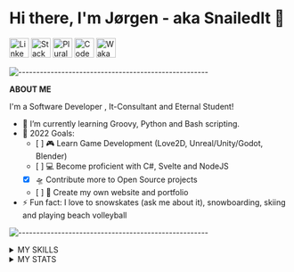 # Hi there, I'm Jørgen - aka Snailedlt 👋

[<img title="Linkedin" height=35px src="https://cdn.jsdelivr.net/gh/devicons/devicon/icons/linkedin/linkedin-original.svg" />][Linkedin]
[<img title="StackOverflow" height=35px src="https://upload.wikimedia.org/wikipedia/commons/e/ef/Stack_Overflow_icon.svg" />][StackOverflow]
[<img title="Pluralsight" height=35px src="https://user-images.githubusercontent.com/43886029/184349691-bc76017d-1548-4663-8aad-8c1415b99f27.svg" />][Pluralsight]
[<img title="Codewars" height=35px src="https://www.codewars.com/packs/assets/logo.61192cf7.svg" />][Codewars]
[<img title="WakaTime" height=35px src="https://user-images.githubusercontent.com/43886029/193454699-4bd4e5d2-4dfb-4093-bd2a-35915fe0daf4.svg" />][WakaTime]

![-----------------------------------------------------](
https://raw.githubusercontent.com/andreasbm/readme/master/assets/lines/aqua.png)

**ABOUT ME**

I'm a Software Developer , It-Consultant and Eternal Student!
- 🌱 I’m currently learning Groovy, Python and Bash scripting.
- 🥅 2022 Goals: 
  - [ ] 🎮 Learn Game Development (Love2D, Unreal/Unity/Godot, Blender)
  - [ ] 💻 Become proficient with C#, Svelte and NodeJS
  - [x] 🛸 Contribute more to Open Source projects
  - [ ] 📄 Create my own website and portfolio
- ⚡ Fun fact: I love to snowskates (ask me about it), snowboarding, skiing and playing beach volleyball

![-----------------------------------------------------](
https://raw.githubusercontent.com/andreasbm/readme/master/assets/lines/aqua.png)

<details>
  <summary>MY SKILLS </summary>

<div align="center"><i>Languages, Frameworks and Databases are ordered by proficiency (highest to lowest)</i><div/>

<div align="center"><b>Languages</b><div/>

[<img alt="Java" title="Java" width="35px" src="https://cdn.jsdelivr.net/gh/devicons/devicon/icons/java/java-original.svg" />][Java meme]
[<img alt="JavaScript" title="JavaScript" width="35px" src="https://cdn.jsdelivr.net/gh/devicons/devicon/icons/javascript/javascript-original.svg" />][JavaScript meme]
[<img alt="C#" title="C#" width="35px" src="https://cdn.jsdelivr.net/gh/devicons/devicon/icons/csharp/csharp-original.svg" />][C# meme]
[<img alt="Groovy" title="Groovy" width="35px" src="https://cdn.jsdelivr.net/gh/devicons/devicon/icons/groovy/groovy-original.svg" />][Groovy meme]
[<img alt="Bash" title="Bash" width="35px" src="https://cdn.jsdelivr.net/gh/devicons/devicon/icons/bash/bash-original.svg" />][Bash meme]
[<img alt="Python" title="Python" width="35px" src="https://cdn.jsdelivr.net/gh/devicons/devicon/icons/python/python-original.svg" />][Python meme]
[<img alt="Kotlin" title="Kotlin" width="35px" src="https://cdn.jsdelivr.net/gh/devicons/devicon/icons/kotlin/kotlin-original.svg" />][Kotlin meme]
[<img alt="HTML5" title="HTML5" width="35px" src="https://cdn.jsdelivr.net/gh/devicons/devicon/icons/html5/html5-original.svg" />][HTML5 meme]
[<img alt="PHP" title="PHP" width="35px" src="https://cdn.jsdelivr.net/gh/devicons/devicon/icons/php/php-original.svg" />][PHP meme]
[<img alt="CSS3" title="CSS3" width="35px" src="https://cdn.jsdelivr.net/gh/devicons/devicon/icons/css3/css3-original.svg" />][CSS3 meme]
[<img alt="Lua" title="Lua" width="35px" src="https://cdn.jsdelivr.net/gh/devicons/devicon/icons/lua/lua-original.svg" />][Lua meme]

<div align="center"><b>Frameworks and Libraries</b><div/>

<img alt="Svelte" title="Svelte" width="35px" src="https://cdn.jsdelivr.net/gh/devicons/devicon/icons/svelte/svelte-original.svg" />
<img alt="Vue" title="Vue" width="35px" src="https://cdn.jsdelivr.net/gh/devicons/devicon/icons/vuejs/vuejs-original.svg" />
<img alt="Laravel" title="Laravel" width="35px" src="https://cdn.jsdelivr.net/gh/devicons/devicon/icons/laravel/laravel-plain.svg" />
<img alt="Discord.js" title="Discord.js" width="35px" src="https://cdn.jsdelivr.net/gh/devicons/devicon/icons/discordjs/discordjs-original.svg" />
<img alt="Node.js" title="Node.js" width="35px" src="https://cdn.jsdelivr.net/gh/devicons/devicon/icons/nodejs/nodejs-original.svg" />
<img alt="React" title="React" width="35px" src="https://cdn.jsdelivr.net/gh/devicons/devicon/icons/react/react-original.svg" />
<img alt="Meteor" title="Meteor" width="35px" src="https://cdn.jsdelivr.net/gh/devicons/devicon/icons/meteor/meteor-original.svg" />

<div align="center"><b>Databases</b><div/>

<img alt="Azure SQL Database" title="Azure SQL Database" width="35px" src="https://code.benco.io/icon-collection/azure-docs/sql-database.svg" />
<img alt="MariaDB" title="MariaDB" width="35px" src="https://mariadb.com/wp-content/uploads/2019/11/mariadb-logo-vertical_blue.svg" />
<img alt="MySQL" title="MySQL" width="35px" src="https://cdn.jsdelivr.net/gh/devicons/devicon/icons/mysql/mysql-original.svg" />
<img alt="SQLite" title="SQLite" width="35px" src="https://cdn.jsdelivr.net/gh/devicons/devicon/icons/sqlite/sqlite-original.svg" />
<img alt="MongoDB" title="MongoDB" width="35px" src="https://cdn.jsdelivr.net/gh/devicons/devicon/icons/mongodb/mongodb-original.svg" />

<div align="center"><b>IDE's and Code Editors</b><div/>

<img alt="Visual Studio Code" title="Visual Studio Code" width="35px" src="https://cdn.jsdelivr.net/gh/devicons/devicon/icons/vscode/vscode-original.svg" />
<img alt="Android Studio" title="Android Studio" width="35px" src="https://cdn.jsdelivr.net/gh/devicons/devicon/icons/androidstudio/androidstudio-original.svg" />
<img alt="WebStorm" title="WebStorm" width="35px" src="https://cdn.freebiesupply.com/logos/large/2x/webstorm-icon-logo-svg-vector.svg" />
<img alt="PHPStorm" title="PHPStorm" width="35px" src="https://cdn.freebiesupply.com/logos/large/2x/phpstorm-1-logo-svg-vector.svg" />
<img alt="IntelliJ" title="IntelliJ" width="35px" src="https://cdn.freebiesupply.com/logos/large/2x/intellij-idea-1-logo-svg-vector.svg" />
<img alt="Netbeans" title="Netbeans" width="35px" src="https://upload.wikimedia.org/wikipedia/commons/9/98/Apache_NetBeans_Logo.svg" />
<img alt="Visual Studio" title="Visual Studio" width="35px" src="https://cdn.jsdelivr.net/gh/devicons/devicon/icons/visualstudio/visualstudio-plain.svg" />

<div align="center"><b>Tools</b><div/>

[<img alt="Git" title="Git" width="35px" src="https://cdn.jsdelivr.net/gh/devicons/devicon/icons/git/git-original.svg" />][Git meme]
[<picture>
  <source media="(prefers-color-scheme: dark)" srcset="https://user-images.githubusercontent.com/43886029/180790910-37fc43da-eb83-4db6-9079-469fe83be1d5.svg">
  <img alt="GitHub" title="GitHub" width="35px"  src="https://cdn.jsdelivr.net/gh/devicons/devicon/icons/github/github-original.svg">
</picture>][GitHub meme]
[<img alt="GitLab" title="GitLab" width="35px" src="https://cdn.jsdelivr.net/gh/devicons/devicon/icons/gitlab/gitlab-original.svg" />][GitLab meme]
[<img alt="BitBucket" title="BitBucket" width="35px" src="https://cdn.jsdelivr.net/gh/devicons/devicon/icons/bitbucket/bitbucket-original.svg" />][BitBucket meme]
[<img alt="Azure DevOps" title="Azure DevOps" width="35px" src="https://cdn.jsdelivr.net/npm/simple-icons@3.13.0/icons/azuredevops.svg" />][Azure DevOps meme]
[<img alt="Azure" title="Azure" width="35px" src="https://cdn.jsdelivr.net/gh/devicons/devicon/icons/azure/azure-original.svg" />][Azure meme]
[<img alt="Azure Data Factory" title="Azure Data Factory" width="35px" src="https://code.benco.io/icon-collection/azure-docs/data-factory.svg" />][Azure Data Factory meme]
[<img alt="Azure Logic Apps" title="Azure Logic Apps" width="35px" src="https://code.benco.io/icon-collection/azure-docs/logic-apps.svg" />][Azure Logic Apps meme]
[<img alt="Power BI" title="Power BI" width="35px" src="https://powerbi.microsoft.com/pictures/application-logos/svg/powerbi.svg" />][Power Bi meme]
[<img alt="Jira" title="Jira" width="35px" src="https://cdn.jsdelivr.net/gh/devicons/devicon/icons/jira/jira-original.svg" />][Jira meme]
[<img alt="Confluence" title="Confluence" width="35px" src="https://cdn.jsdelivr.net/gh/devicons/devicon/icons/confluence/confluence-original.svg" />][Confluence meme]
[<img alt="Trello" title="Trello" width="35px" src="https://cdn.jsdelivr.net/gh/devicons/devicon/icons/trello/trello-plain.svg" />][Trello meme]
[<img alt="IFTTT" title="IFTTT" width="35px" src="https://cdn.jsdelivr.net/gh/devicons/devicon/icons/ifttt/ifttt-original.svg" />][IFTTT meme]
[<img alt="Jenkins" title="Jenkins" width="35px" src="https://cdn.jsdelivr.net/gh/devicons/devicon/icons/jenkins/jenkins-original.svg" />][Jenkins meme]
[<img alt="Maven" title="Maven" width="35px" src="https://user-images.githubusercontent.com/43886029/158700244-8b9a5dd1-53e8-4ea5-a0d5-3727094a35d6.svg" />][Maven meme]

<div align="center"><b>Operating Systems</b><div/>

<img alt="Windows 10" title="Windows 10" width="35px" src="https://upload.wikimedia.org/wikipedia/commons/4/48/Windows_logo_-_2012_%28dark_blue%29.svg" />
<img alt="Linux" title="Linux" width="35px" src="https://cdn.jsdelivr.net/gh/devicons/devicon/icons/linux/linux-original.svg" />
<img alt="Ubuntu" title="Ubuntu" width="35px" src="https://cdn.jsdelivr.net/gh/devicons/devicon/icons/ubuntu/ubuntu-plain.svg" />

<div align="center"><b>Game Development</b><div/>

[<img alt="Unity" title="Unity" width="35px" src="https://cdn.jsdelivr.net/gh/devicons/devicon/icons/unity/unity-original.svg" />][Unity meme]
[<img alt="LOVE2D" title="LOVE2D" width="35px" src="https://user-images.githubusercontent.com/43886029/169504610-658aacdf-ee9c-41f3-aad2-5eebaa3f5d26.png" />][LOVE2D meme]

</details>

<details>
  <summary>MY STATS</summary>  

*Check out [my wakatime profile](https://wakatime.com/@Snailedlt) to see more stats*
<img align="left" width="100%" alt="Snailedlt's GitHub Stats" src="https://github-readme-stats.vercel.app/api?username=Snailedlt&&theme=react-dark&show_icons=true&hide_border=true&bg_color=0d1117&title_color=22eded&icon_color=22eded&text_color=cacaca&color=22eded&border_radius=0&count_private=true" />
<img align="left" width="100%" alt="Snailedlt's GitHub Contributions Graph" src="https://activity-graph.herokuapp.com/graph?username=Snailedlt&theme=react-dark&bg_color=0d1117&color=22eded&line=22eded&point=00000000&area=true&area_color=22EDED&hide_border=true&custom_title=Contributions">

  
  <!--START_SECTION:waka-->
![Code Time](http://img.shields.io/badge/Code%20Time-275%20hrs%206%20mins-blue)

![Profile Views](http://img.shields.io/badge/Profile%20Views-26-blue)

![Lines of code](https://img.shields.io/badge/From%20Hello%20World%20I%27ve%20Written-59%20Thousand%20lines%20of%20code-blue)

**I'm a Night 🦉** 

```text
🌞 Morning    31 commits     ██░░░░░░░░░░░░░░░░░░░░░░░   8.73% 
🌆 Daytime    127 commits    █████████░░░░░░░░░░░░░░░░   35.77% 
🌃 Evening    127 commits    █████████░░░░░░░░░░░░░░░░   35.77% 
🌙 Night      70 commits     █████░░░░░░░░░░░░░░░░░░░░   19.72%

```
📅 **I'm Most Productive on Friday** 

```text
Monday       51 commits     ███░░░░░░░░░░░░░░░░░░░░░░   14.37% 
Tuesday      50 commits     ███░░░░░░░░░░░░░░░░░░░░░░   14.08% 
Wednesday    52 commits     ███░░░░░░░░░░░░░░░░░░░░░░   14.65% 
Thursday     41 commits     ███░░░░░░░░░░░░░░░░░░░░░░   11.55% 
Friday       68 commits     ████░░░░░░░░░░░░░░░░░░░░░   19.15% 
Saturday     34 commits     ██░░░░░░░░░░░░░░░░░░░░░░░   9.58% 
Sunday       59 commits     ████░░░░░░░░░░░░░░░░░░░░░   16.62%

```


📊 **This Week I Spent My Time On** 

```text
💬 Programming Languages: 
Python                   3 hrs               █████████░░░░░░░░░░░░░░░░   39.17% 
Svelte                   2 hrs 10 mins       ███████░░░░░░░░░░░░░░░░░░   28.42% 
YAML                     1 hr 20 mins        ████░░░░░░░░░░░░░░░░░░░░░   17.51% 
TypeScript               24 mins             █░░░░░░░░░░░░░░░░░░░░░░░░   5.42% 
Bash                     17 mins             █░░░░░░░░░░░░░░░░░░░░░░░░   3.72%

🔥 Editors: 
VS Code                  7 hrs 39 mins       █████████████████████████   100.0%

💻 Operating System: 
Windows                  7 hrs 39 mins       █████████████████████████   100.0%

```


 Last Updated on 19/10/2022 12:40:39 UTC
<!--END_SECTION:waka-->
</details>


[linkedin]: https://www.linkedin.com/in/j%C3%B8rgen-kalsnes-hagen/

<!-- 
  -- MEMES 
  -->
<!-- Programming Languages -->
[Java meme]: https://programmerhumor.io/wp-content/webp-express/webp-images/doc-root/wp-content/uploads/2021/11/programmerhumor-io-java-memes-backend-memes-98d607643ca200e-608x703.jpg.webp
[Kotlin meme]: https://pbs.twimg.com/media/EQf-wm_XUAEcbBq.jpg
[JavaScript meme]: https://programmerhumor.io/wp-content/webp-express/webp-images/doc-root/wp-content/uploads/2021/09/programmerhumor-io-java-memes-javascript-memes-0fd04525696ec49-608x925.png.webp
[HTML5 meme]: https://programmerhumor.io/wp-content/webp-express/webp-images/doc-root/wp-content/uploads/2021/10/programmerhumor-io-programming-memes-frontend-memes-c590882db3f917d-608x728.jpg.webp
[C# meme]: https://programmerhumor.io/programming-memes/java-bros-3/
[PHP meme]: https://programmerhumor.io/wp-content/webp-express/webp-images/doc-root/wp-content/uploads/2021/05/programmerhumor-io-614c5b412d-608x949.jpg.webp
[CSS3 meme]: https://miro.medium.com/max/1000/1*xi7ddfL9LpTH-pdY20Y_Cw.gif
[Lua meme]: https://i.redd.it/t7mtabt8d5nz.jpg
[Python meme]: https://i.redd.it/i0imk0ay05k21.jpg
[Groovy meme]: https://user-images.githubusercontent.com/43886029/157637452-84d3bad7-b57a-4afc-8eda-4adff65118a1.png
[Bash meme]: https://user-images.githubusercontent.com/43886029/162264202-9aee70cd-b119-483e-be1e-aab89985670f.png

<!-- Tools -->
[Git meme]: https://user-images.githubusercontent.com/43886029/157639155-c14530f1-5795-4482-83cf-16809a7aed06.png
[GitHub meme]: https://user-images.githubusercontent.com/43886029/157639602-23052518-3d3a-4f4b-a3b8-7fd289d544cf.png
[GitLab meme]: https://user-images.githubusercontent.com/43886029/157641490-72fd1bfb-29d7-476f-84aa-5bb0c91e4122.png
[BitBucket meme]: https://user-images.githubusercontent.com/43886029/157640660-8897dad3-9e14-4dad-beca-6b229bb73228.png
[Azure meme]: https://user-images.githubusercontent.com/43886029/157645457-fdfc5c73-31d7-4282-98ae-8ca51ec748d9.png
[Azure DevOps meme]: https://user-images.githubusercontent.com/43886029/157641850-86337eeb-a0b9-4a9a-900f-1ab0541e38bb.png
[Azure Data Factory meme]: https://user-images.githubusercontent.com/43886029/157644242-298cafb3-688f-4425-bd14-e76b3147e32b.png
[Azure Logic Apps meme]: https://user-images.githubusercontent.com/43886029/157645139-97761f51-09d5-4380-9a70-496c9aa8f575.png
[Power Bi meme]: https://user-images.githubusercontent.com/43886029/157645773-37dc6d41-64d0-4fff-82a0-f4794d919baf.png
[Jira meme]: https://preview.redd.it/a7598vzeco581.gif?width=480&format=mp4&s=a1fc2ebc9089936dbb1978f383f4a4f3c0e416db
[Confluence meme]: https://user-images.githubusercontent.com/43886029/157646720-2486d4e0-6756-4b9d-b739-520366976d44.png
[Trello meme]: https://user-images.githubusercontent.com/43886029/157647945-be64a8ed-a339-485a-9cd6-6bfcb8c0a521.png
[IFTTT meme]: https://user-images.githubusercontent.com/43886029/157648557-4e2c54e0-b095-45fe-b4b2-c1b20637fd92.png
[Jenkins meme]: https://user-images.githubusercontent.com/43886029/157637933-ab947763-6f73-4e78-8495-11f31d552d3f.png
[Maven meme]: https://user-images.githubusercontent.com/43886029/158696683-d101dea1-ab00-47b4-8020-e43ce3920534.png

<!-- Game Development-->
[Unity meme]: https://user-images.githubusercontent.com/43886029/169505596-37343310-b153-4e41-8f37-4cb6b48a48cf.png
[LOVE2D meme]: https://user-images.githubusercontent.com/43886029/169507210-d0df3862-06e2-4fb7-b4ee-7a8b5318f1f9.png

<!-- Socials links -->
[Linkedin]: https://www.linkedin.com/in/jorgenkh/
[Pluralsight]: https://app.pluralsight.com/profile/jorgenh
[StackOverflow]: https://stackoverflow.com/users/12206312
[Codewars]: https://www.codewars.com/users/Snailedlt
[WakaTime]: https://wakatime.com/@Snailedlt
